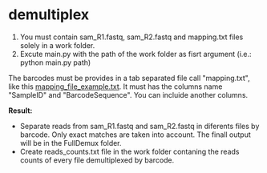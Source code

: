 # demultiplex

1) You must contain  sam_R1.fastq, sam_R2.fastq and mapping.txt files solely in a work folder.
2) Excute main.py with the path of the work folder as fisrt argument (i.e.: python main.py path)

The barcodes must be provides in a tab separated file call "mapping.txt", like this [mapping_file_example.txt](https://github.com/AgustinPardo/demultiplex/tree/master/example).
It must has the columns name "SampleID" and "BarcodeSequence". You can incluide another columns.

**Result:**
+ Separate reads from sam_R1.fastq and sam_R2.fastq in diferents files by barcode. Only exact matches are taken into account. The finall output will be in the FullDemux folder.
+ Create reads_counts.txt file in the work folder contaning the reads counts of every file demultiplexed by barcode.


